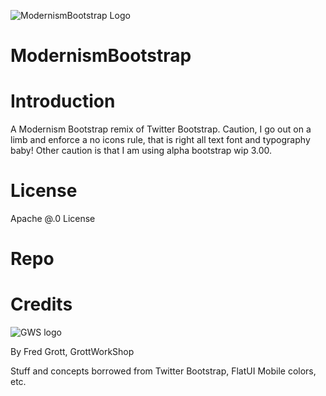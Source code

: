 ![ModernismBootstrap Logo](https://github.com/shareme/ModernismBootstrap/raw/master/img/logo-mask.png)

ModernismBootstrap
==================

# Introduction

A Modernism Bootstrap remix of Twitter Bootstrap. Caution, I go out on a limb
and enforce a no icons rule, that is right all text font and typography baby!
Other caution is that I am using alpha bootstrap wip 3.00.

# License

Apache @.0 License

# Repo


# Credits

![GWS logo](https://github.com/shareme/ModernismBootstrap/raw/master/img/logo.png)

By Fred Grott, GrottWorkShop

Stuff and concepts borrowed from Twitter Bootstrap, FlatUI Mobile colors, etc.